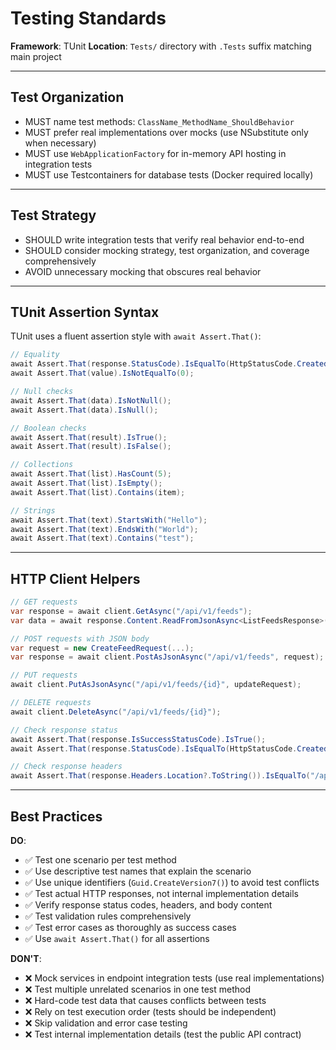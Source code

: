 # Testing Standards

**Framework**: TUnit
**Location**: `Tests/` directory with `.Tests` suffix matching main project

---

## Test Organization

- MUST name test methods: `ClassName_MethodName_ShouldBehavior`
- MUST prefer real implementations over mocks (use NSubstitute only when necessary)
- MUST use `WebApplicationFactory` for in-memory API hosting in integration tests
- MUST use Testcontainers for database tests (Docker required locally)

---

## Test Strategy

- SHOULD write integration tests that verify real behavior end-to-end
- SHOULD consider mocking strategy, test organization, and coverage comprehensively
- AVOID unnecessary mocking that obscures real behavior

---

## TUnit Assertion Syntax

TUnit uses a fluent assertion style with `await Assert.That()`:

```csharp
// Equality
await Assert.That(response.StatusCode).IsEqualTo(HttpStatusCode.Created);
await Assert.That(value).IsNotEqualTo(0);

// Null checks
await Assert.That(data).IsNotNull();
await Assert.That(data).IsNull();

// Boolean checks
await Assert.That(result).IsTrue();
await Assert.That(result).IsFalse();

// Collections
await Assert.That(list).HasCount(5);
await Assert.That(list).IsEmpty();
await Assert.That(list).Contains(item);

// Strings
await Assert.That(text).StartsWith("Hello");
await Assert.That(text).EndsWith("World");
await Assert.That(text).Contains("test");
```

---

## HTTP Client Helpers

```csharp
// GET requests
var response = await client.GetAsync("/api/v1/feeds");
var data = await response.Content.ReadFromJsonAsync<ListFeedsResponse>();

// POST requests with JSON body
var request = new CreateFeedRequest(...);
var response = await client.PostAsJsonAsync("/api/v1/feeds", request);

// PUT requests
await client.PutAsJsonAsync("/api/v1/feeds/{id}", updateRequest);

// DELETE requests
await client.DeleteAsync("/api/v1/feeds/{id}");

// Check response status
await Assert.That(response.IsSuccessStatusCode).IsTrue();
await Assert.That(response.StatusCode).IsEqualTo(HttpStatusCode.Created);

// Check response headers
await Assert.That(response.Headers.Location?.ToString()).IsEqualTo("/api/v1/auth/profile");
```

---

## Best Practices

**DO**:
- ✅ Test one scenario per test method
- ✅ Use descriptive test names that explain the scenario
- ✅ Use unique identifiers (`Guid.CreateVersion7()`) to avoid test conflicts
- ✅ Test actual HTTP responses, not internal implementation details
- ✅ Verify response status codes, headers, and body content
- ✅ Test validation rules comprehensively
- ✅ Test error cases as thoroughly as success cases
- ✅ Use `await Assert.That()` for all assertions

**DON'T**:
- ❌ Mock services in endpoint integration tests (use real implementations)
- ❌ Test multiple unrelated scenarios in one test method
- ❌ Hard-code test data that causes conflicts between tests
- ❌ Rely on test execution order (tests should be independent)
- ❌ Skip validation and error case testing
- ❌ Test internal implementation details (test the public API contract)
